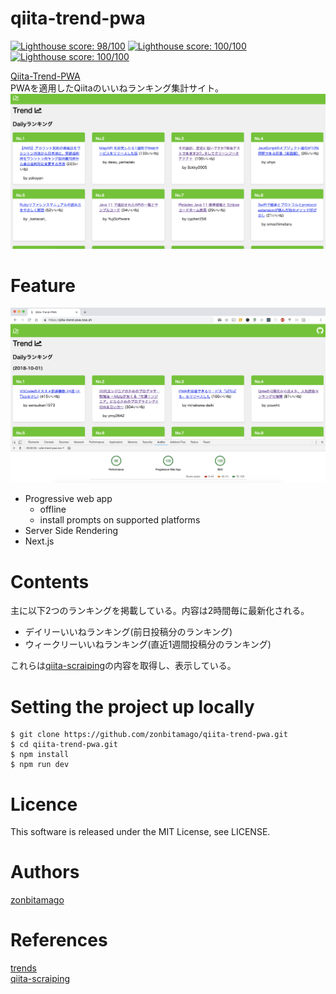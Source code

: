 # qiita-trend-pwa

[![Lighthouse score: 98/100](https://lighthouse-badge.appspot.com/?score=98&category=Performance)](https://github.com/ebidel/lighthouse-badge)
[![Lighthouse score: 100/100](https://lighthouse-badge.appspot.com/?score=100&category=PWA)](https://github.com/ebidel/lighthouse-badge)
[![Lighthouse score: 100/100](https://lighthouse-badge.appspot.com/?score=100&category=SEO)](https://github.com/ebidel/lighthouse-badge)

[Qiita-Trend-PWA](https://qiita-trend-pwa.now.sh/)<br>
PWAを適用したQiitaのいいねランキング集計サイト。<br>
![screenshot](static/screenshot.png)

# Feature
![lighthouse-score](static/lighthouse-score.png)
- Progressive web app
    - offline
    - install prompts on supported platforms
- Server Side Rendering
- Next.js

# Contents
主に以下2つのランキングを掲載している。内容は2時間毎に最新化される。

- デイリーいいねランキング(前日投稿分のランキング)
- ウィークリーいいねランキング(直近1週間投稿分のランキング)

これらは[qiita-scraiping](https://github.com/zonbitamago/qiita-scraiping)の内容を取得し、表示している。

# Setting the project up locally
```
$ git clone https://github.com/zonbitamago/qiita-trend-pwa.git
$ cd qiita-trend-pwa.git
$ npm install
$ npm run dev
```

# Licence

This software is released under the MIT License, see LICENSE.

# Authors

[zonbitamago](https://github.com/zonbitamago)

# References

[trends](https://github.com/hanford/trends)<br>
[qiita-scraiping](https://github.com/zonbitamago/qiita-scraiping)
